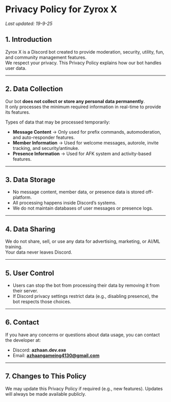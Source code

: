 # Privacy Policy for Zyrox X

_Last updated: 19-9-25_

## 1. Introduction
Zyrox X is a Discord bot created to provide moderation, security, utility, fun, and community management features.  
We respect your privacy. This Privacy Policy explains how our bot handles user data.

---

## 2. Data Collection
Our bot **does not collect or store any personal data permanently**.  
It only processes the minimum required information in real-time to provide its features.

Types of data that may be processed temporarily:
- **Message Content** → Only used for prefix commands, automoderation, and auto-responder features.  
- **Member Information** → Used for welcome messages, autorole, invite tracking, and security/antinuke.  
- **Presence Information** → Used for AFK system and activity-based features.  

---

## 3. Data Storage
- No message content, member data, or presence data is stored off-platform.  
- All processing happens inside Discord’s systems.  
- We do not maintain databases of user messages or presence logs.  

---

## 4. Data Sharing
We do not share, sell, or use any data for advertising, marketing, or AI/ML training.  
Your data never leaves Discord.  

---

## 5. User Control
- Users can stop the bot from processing their data by removing it from their server.  
- If Discord privacy settings restrict data (e.g., disabling presence), the bot respects those choices.  

---

## 6. Contact
If you have any concerns or questions about data usage, you can contact the developer at:  
- Discord: **azhaan.dev.exe**  
- Email: **azhaangameing4130@gmail.com**

---

## 7. Changes to This Policy
We may update this Privacy Policy if required (e.g., new features). Updates will always be made available publicly.
